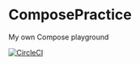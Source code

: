 # ComposePractice

My own Compose playground

[![CircleCI](https://dl.circleci.com/status-badge/img/gh/davidtrpchevski/ComposePractice/tree/master.svg?style=svg)](https://dl.circleci.com/status-badge/redirect/gh/davidtrpchevski/ComposePractice/tree/master)
